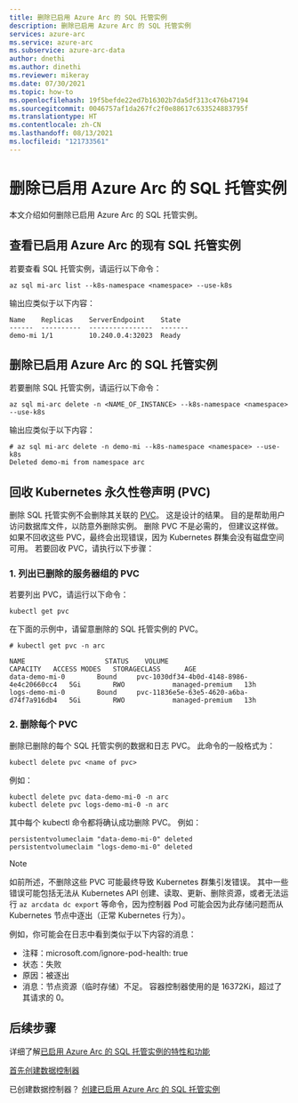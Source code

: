 ```yaml
---
title: 删除已启用 Azure Arc 的 SQL 托管实例
description: 删除已启用 Azure Arc 的 SQL 托管实例
services: azure-arc
ms.service: azure-arc
ms.subservice: azure-arc-data
author: dnethi
ms.author: dinethi
ms.reviewer: mikeray
ms.date: 07/30/2021
ms.topic: how-to
ms.openlocfilehash: 19f5befde22ed7b16302b7da5df313c476b47194
ms.sourcegitcommit: 0046757af1da267fc2f0e88617c633524883795f
ms.translationtype: HT
ms.contentlocale: zh-CN
ms.lasthandoff: 08/13/2021
ms.locfileid: "121733561"
---
```

# <a name="delete-azure-arc-enabled-sql-managed-instance"></a>删除已启用 Azure Arc 的 SQL 托管实例
本文介绍如何删除已启用 Azure Arc 的 SQL 托管实例。


## <a name="view-existing-azure-arc-enabled-sql-managed-instances"></a>查看已启用 Azure Arc 的现有 SQL 托管实例
若要查看 SQL 托管实例，请运行以下命令：

```azurecli
az sql mi-arc list --k8s-namespace <namespace> --use-k8s
```

输出应类似于以下内容：

```console
Name    Replicas    ServerEndpoint    State
------  ----------  ----------------  -------
demo-mi 1/1         10.240.0.4:32023  Ready
```

## <a name="delete-a-azure-arc-enabled-sql-managed-instance"></a>删除已启用 Azure Arc 的 SQL 托管实例
若要删除 SQL 托管实例，请运行以下命令：

```azurecli
az sql mi-arc delete -n <NAME_OF_INSTANCE> --k8s-namespace <namespace> --use-k8s
```

输出应类似于以下内容：

```azurecli
# az sql mi-arc delete -n demo-mi --k8s-namespace <namespace> --use-k8s
Deleted demo-mi from namespace arc
```

## <a name="reclaim-the-kubernetes-persistent-volume-claims-pvcs"></a>回收 Kubernetes 永久性卷声明 (PVC)

删除 SQL 托管实例不会删除其关联的 [PVC](https://kubernetes.io/docs/concepts/storage/persistent-volumes/)。 这是设计的结果。 目的是帮助用户访问数据库文件，以防意外删除实例。 删除 PVC 不是必需的， 但建议这样做。 如果不回收这些 PVC，最终会出现错误，因为 Kubernetes 群集会没有磁盘空间可用。 若要回收 PVC，请执行以下步骤：

### <a name="1-list-the-pvcs-for-the-server-group-you-deleted"></a>1. 列出已删除的服务器组的 PVC
若要列出 PVC，请运行以下命令：
```console
kubectl get pvc
```

在下面的示例中，请留意删除的 SQL 托管实例的 PVC。
```console
# kubectl get pvc -n arc

NAME                    STATUS    VOLUME                                     CAPACITY   ACCESS MODES   STORAGECLASS      AGE
data-demo-mi-0        Bound     pvc-1030df34-4b0d-4148-8986-4e4c20660cc4   5Gi        RWO            managed-premium   13h
logs-demo-mi-0        Bound     pvc-11836e5e-63e5-4620-a6ba-d74f7a916db4   5Gi        RWO            managed-premium   13h
```

### <a name="2-delete-each-of-the-pvcs"></a>2. 删除每个 PVC
删除已删除的每个 SQL 托管实例的数据和日志 PVC。
此命令的一般格式为： 
```console
kubectl delete pvc <name of pvc>
```

例如：
```console
kubectl delete pvc data-demo-mi-0 -n arc
kubectl delete pvc logs-demo-mi-0 -n arc
```

其中每个 kubectl 命令都将确认成功删除 PVC。 例如：
```console
persistentvolumeclaim "data-demo-mi-0" deleted
persistentvolumeclaim "logs-demo-mi-0" deleted
```
  

> [!NOTE]
> 如前所述，不删除这些 PVC 可能最终导致 Kubernetes 群集引发错误。 其中一些错误可能包括无法从 Kubernetes API 创建、读取、更新、删除资源，或者无法运行 `az arcdata dc export` 等命令，因为控制器 Pod 可能会因为此存储问题而从 Kubernetes 节点中逐出（正常 Kubernetes 行为）。
>
> 例如，你可能会在日志中看到类似于以下内容的消息：  
> - 注释：microsoft.com/ignore-pod-health: true  
> - 状态：失败  
> - 原因：被逐出  
> - 消息：节点资源（临时存储）不足。 容器控制器使用的是 16372Ki，超过了其请求的 0。

## <a name="next-steps"></a>后续步骤

详细了解[已启用 Azure Arc 的 SQL 托管实例的特性和功能](managed-instance-features.md)

[首先创建数据控制器](create-data-controller.md)

已创建数据控制器？ [创建已启用 Azure Arc 的 SQL 托管实例](create-sql-managed-instance.md)